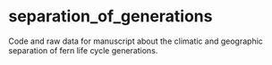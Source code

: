 # separation_of_generations
Code and raw data for manuscript about the climatic and geographic separation of fern life cycle generations.
